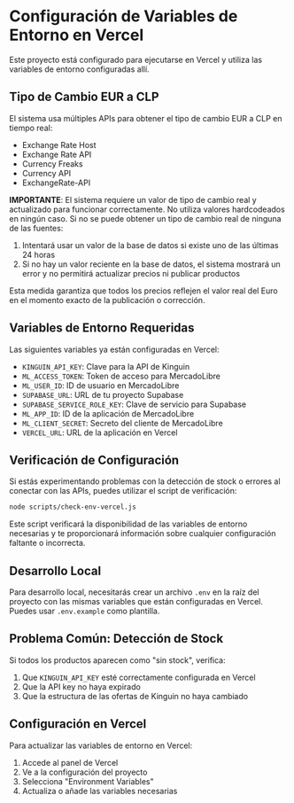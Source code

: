 # Configuración de Variables de Entorno en Vercel

Este proyecto está configurado para ejecutarse en Vercel y utiliza las variables de entorno configuradas allí.

## Tipo de Cambio EUR a CLP

El sistema usa múltiples APIs para obtener el tipo de cambio EUR a CLP en tiempo real:
- Exchange Rate Host
- Exchange Rate API
- Currency Freaks
- Currency API
- ExchangeRate-API

**IMPORTANTE**: El sistema requiere un valor de tipo de cambio real y actualizado para funcionar correctamente. No utiliza valores hardcodeados en ningún caso. Si no se puede obtener un tipo de cambio real de ninguna de las fuentes:

1. Intentará usar un valor de la base de datos si existe uno de las últimas 24 horas
2. Si no hay un valor reciente en la base de datos, el sistema mostrará un error y no permitirá actualizar precios ni publicar productos

Esta medida garantiza que todos los precios reflejen el valor real del Euro en el momento exacto de la publicación o corrección.

## Variables de Entorno Requeridas

Las siguientes variables ya están configuradas en Vercel:

- `KINGUIN_API_KEY`: Clave para la API de Kinguin
- `ML_ACCESS_TOKEN`: Token de acceso para MercadoLibre
- `ML_USER_ID`: ID de usuario en MercadoLibre
- `SUPABASE_URL`: URL de tu proyecto Supabase
- `SUPABASE_SERVICE_ROLE_KEY`: Clave de servicio para Supabase
- `ML_APP_ID`: ID de la aplicación de MercadoLibre
- `ML_CLIENT_SECRET`: Secreto del cliente de MercadoLibre
- `VERCEL_URL`: URL de la aplicación en Vercel

## Verificación de Configuración

Si estás experimentando problemas con la detección de stock o errores al conectar con las APIs, puedes utilizar el script de verificación:

```bash
node scripts/check-env-vercel.js
```

Este script verificará la disponibilidad de las variables de entorno necesarias y te proporcionará información sobre cualquier configuración faltante o incorrecta.

## Desarrollo Local

Para desarrollo local, necesitarás crear un archivo `.env` en la raíz del proyecto con las mismas variables que están configuradas en Vercel. Puedes usar `.env.example` como plantilla.

## Problema Común: Detección de Stock

Si todos los productos aparecen como "sin stock", verifica:

1. Que `KINGUIN_API_KEY` esté correctamente configurada en Vercel
2. Que la API key no haya expirado
3. Que la estructura de las ofertas de Kinguin no haya cambiado

## Configuración en Vercel

Para actualizar las variables de entorno en Vercel:

1. Accede al panel de Vercel
2. Ve a la configuración del proyecto
3. Selecciona "Environment Variables"
4. Actualiza o añade las variables necesarias